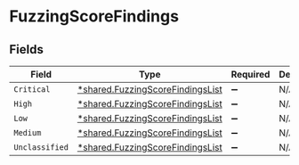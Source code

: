 # FuzzingScoreFindings


## Fields

| Field                                                                               | Type                                                                                | Required                                                                            | Description                                                                         |
| ----------------------------------------------------------------------------------- | ----------------------------------------------------------------------------------- | ----------------------------------------------------------------------------------- | ----------------------------------------------------------------------------------- |
| `Critical`                                                                          | [*shared.FuzzingScoreFindingsList](../../models/shared/fuzzingscorefindingslist.md) | :heavy_minus_sign:                                                                  | N/A                                                                                 |
| `High`                                                                              | [*shared.FuzzingScoreFindingsList](../../models/shared/fuzzingscorefindingslist.md) | :heavy_minus_sign:                                                                  | N/A                                                                                 |
| `Low`                                                                               | [*shared.FuzzingScoreFindingsList](../../models/shared/fuzzingscorefindingslist.md) | :heavy_minus_sign:                                                                  | N/A                                                                                 |
| `Medium`                                                                            | [*shared.FuzzingScoreFindingsList](../../models/shared/fuzzingscorefindingslist.md) | :heavy_minus_sign:                                                                  | N/A                                                                                 |
| `Unclassified`                                                                      | [*shared.FuzzingScoreFindingsList](../../models/shared/fuzzingscorefindingslist.md) | :heavy_minus_sign:                                                                  | N/A                                                                                 |